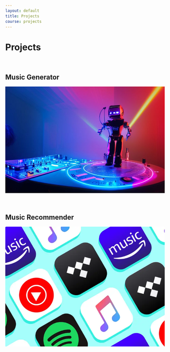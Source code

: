 ```yaml
---
layout: default
title: Projects
course: projects
---
```


# Projects

&nbsp;
&nbsp;
&nbsp;
&nbsp;
&nbsp;
## Music Generator
<a href="{{site.baseurl}}/music-generator"><img src="images/music-generator.jpeg"></a>

&nbsp;
&nbsp;
&nbsp;
&nbsp;
&nbsp;
## Music Recommender
<a href="{{site.baseurl}}/music-recommender"><img src="images/music-recommender.png"></a>